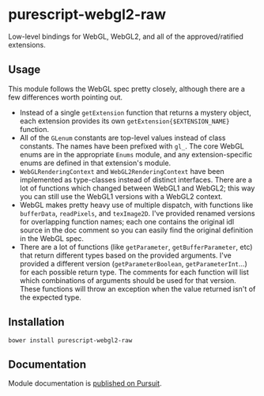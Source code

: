 # purescript-webgl2-raw

Low-level bindings for WebGL, WebGL2, and all of the approved/ratified extensions.

## Usage

This module follows the WebGL spec pretty closely, although there are a few
differences worth pointing out.

- Instead of a single `getExtension` function that returns a mystery object,
  each extension provides its own `getExtension{$EXTENSION_NAME}` function.
- All of the `GLenum` constants are top-level values instead of class
  constants. The names have been prefixed with `gl_`. The core WebGL enums
  are in the appropriate `Enums` module, and any extension-specific enums
  are defined in that extension's module.
- `WebGLRenderingContext` and `WebGL2RenderingContext` have been implemented
  as type-classes instead of distinct interfaces. There are a lot of functions
  which changed between WebGL1 and WebGL2; this way you can still use the
  WebGL1 versions with a WebGL2 context.
- WebGL makes pretty heavy use of multiple dispatch, with functions like
  `bufferData`, `readPixels`, and `texImage2D`. I've provided renamed versions
  for overlapping function names; each one contains the original idl source in
  the doc comment so you can easily find the original definition in the WebGL
  spec.
- There are a lot of functions (like `getParameter`, `getBufferParameter`, etc)
  that return different types based on the provided arguments. I've provided a
  different version (`getParameterBoolean`, `getParameterInt`...) for each
  possible return type. The comments for each function will list which
  combinations of arguments should be used for that version. These functions
  will throw an exception when the value returned isn't of the expected type.

## Installation

```
bower install purescript-webgl2-raw
```

## Documentation

Module documentation is [published on Pursuit](http://pursuit.purescript.org/packages/purescript-webgl2-raw).
